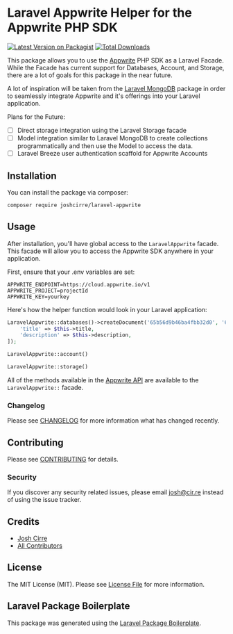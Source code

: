 # Laravel Appwrite Helper for the Appwrite PHP SDK

[![Latest Version on Packagist](https://img.shields.io/packagist/v/joshcirre/laravel-appwrite.svg?style=flat-square)](https://packagist.org/packages/joshcirre/laravel-appwrite)
[![Total Downloads](https://img.shields.io/packagist/dt/joshcirre/laravel-appwrite.svg?style=flat-square)](https://packagist.org/packages/joshcirre/laravel-appwrite)

This package allows you to use the [Appwrite](https://appwrite.io) PHP SDK as a Laravel Facade. While the Facade has current support for Databases, Account, and Storage, there are a lot of goals for this package in the near future.

A lot of inspiration will be taken from the [Laravel MongoDB](https://github.com/mongodb/laravel-mongodb) package in order to seamlessly integrate Appwrite and it's offerings into your Laravel application.

Plans for the Future:
- [ ] Direct storage integration using the Laravel Storage facade
- [ ] Model integration similar to Laravel MongoDB to create collections programmatically and then use the Model to access the data.
- [ ] Laravel Breeze user authentication scaffold for Appwrite Accounts

## Installation

You can install the package via composer:

```bash
composer require joshcirre/laravel-appwrite
```

## Usage

After installation, you'll have global access to the `LaravelAppwrite` facade. This facade will allow you to access the Appwrite SDK anywhere in your application.

First, ensure that your .env variables are set:

```env
APPWRITE_ENDPOINT=https://cloud.appwrite.io/v1
APPWRITE_PROJECT=projectId
APPWRITE_KEY=yourkey
```

Here's how the helper function would look in your Laravel application:
```php
LaravelAppwrite::databases()->createDocument('65b56d9b46ba4fbb32d0', '65bc8de91b474a7627b5', $id, [
    'title' => $this->title,
    'description' => $this->description,
]);

LaravelAppwrite::account()

LaravelAppwrite::storage()
```

All of the methods available in the [Appwrite API](https://appwrite.io/docs/references) are available to the `LaravelAppwrite::` facade.

### Changelog

Please see [CHANGELOG](CHANGELOG.md) for more information what has changed recently.

## Contributing

Please see [CONTRIBUTING](CONTRIBUTING.md) for details.

### Security

If you discover any security related issues, please email josh@cir.re instead of using the issue tracker.

## Credits

-   [Josh Cirre](https://github.com/joshcirre)
-   [All Contributors](../../contributors)

## License

The MIT License (MIT). Please see [License File](LICENSE.md) for more information.

## Laravel Package Boilerplate

This package was generated using the [Laravel Package Boilerplate](https://laravelpackageboilerplate.com).
